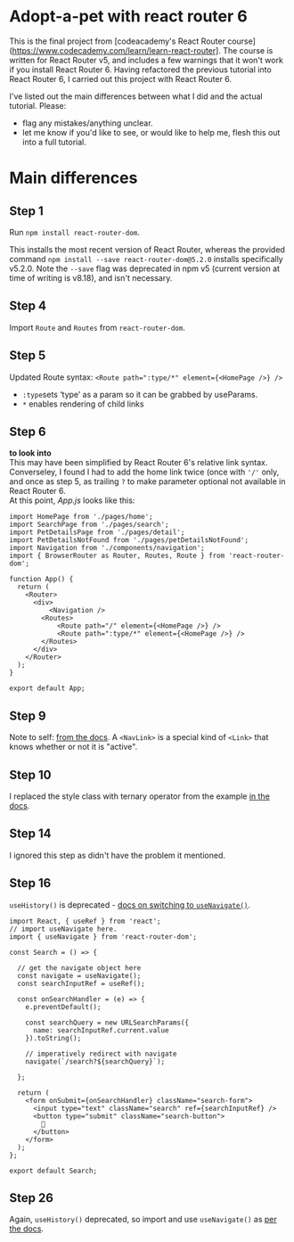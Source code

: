 # Adopt-a-pet with react router 6

This is the final project from [codeacademy's React Router course](https://www.codecademy.com/learn/learn-react-router]. The course is written for React Router v5, and includes a few warnings that it won't work if you install React Router 6. Having refactored the previous tutorial into React Router 6, I carried out this project with React Router 6.

I've listed out the main differences between what I did and the actual tutorial. Please:

* flag any mistakes/anything unclear.  
* let me know if you'd like to see, or would like to help me, flesh this out into a full tutorial.

# Main differences

## Step 1
Run `npm install react-router-dom`.  

This installs the most recent version of React Router, whereas the provided command 
`npm install --save react-router-dom@5.2.0` installs specifically v5.2.0. Note the `--save` flag was deprecated in npm v5 (current version at time of writing is v8.18), and isn't necessary.

## Step 4
Import `Route` and `Routes` from `react-router-dom`.

## Step 5
Updated Route syntax:  `<Route path=":type/*" element={<HomePage />} />`  

* `:type`sets ‘type’ as a param so it can be grabbed by useParams.  
* `*` enables rendering of child links

## Step 6
**to look into**  
This may have been simplified by React Router 6's relative link syntax. Converseley, I found I had to add the home link twice (once with `'/'` only, and once as step 5, as trailing `?` to make parameter optional not available in React Router 6.  
At this point, *App.js* looks like this:

	import HomePage from './pages/home';
	import SearchPage from './pages/search';
	import PetDetailsPage from './pages/detail';
	import PetDetailsNotFound from './pages/petDetailsNotFound';
	import Navigation from './components/navigation';
	import { BrowserRouter as Router, Routes, Route } from 'react-router-dom';
	
	function App() {
	  return (
	    <Router>
	      <div>
	          <Navigation />
	        <Routes>
	            <Route path="/" element={<HomePage />} />
	            <Route path=":type/*" element={<HomePage />} />
	        </Routes>
	      </div>
	    </Router>
	  );
	}
	
	export default App;

## Step 9
Note to self: [from the docs](https://reactrouter.com/docs/en/v6/components/nav-link). A ``<NavLink>`` is a special kind of ``<Link>`` that knows whether or not it is "active".

## Step 10
I replaced the style class with ternary operator from the example [in the docs](https://reactrouter.com/docs/en/v6/components/nav-link).

## Step 14
I ignored this step as didn't have the problem it mentioned.

## Step 16
`useHistory()` is deprecated - [docs on switching to `useNavigate()`](https://reactrouter.com/docs/en/v6/upgrading/v5#use-usenavigate-instead-of-usehistory).  

	import React, { useRef } from 'react';
	// import useNavigate here.
	import { useNavigate } from 'react-router-dom';
	
	const Search = () => {
	
	  // get the navigate object here
	  const navigate = useNavigate();
	  const searchInputRef = useRef();
	
	  const onSearchHandler = (e) => {
	    e.preventDefault();
	
	    const searchQuery = new URLSearchParams({
	      name: searchInputRef.current.value
	    }).toString();
	
	    // imperatively redirect with navigate
	    navigate(`/search?${searchQuery}`);
	
	  };
	
	  return (
	    <form onSubmit={onSearchHandler} className="search-form">
	      <input type="text" className="search" ref={searchInputRef} />
	      <button type="submit" className="search-button">
	        🔎
	      </button>
	    </form>
	  );
	};
	
	export default Search;
	
## Step 26
Again, `useHistory()` deprecated, so import and use `useNavigate()` as [per the docs](https://reactrouter.com/docs/en/v6/upgrading/v5#use-usenavigate-instead-of-usehistory).



